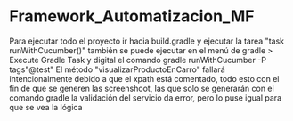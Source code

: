 # Framework_Automatizacion_MF
Para ejecutar todo el proyecto ir hacia build.gradle y ejecutar la tarea "task runWithCucumber()"
también se puede ejecutar en el menú de gradle > Execute Gradle Task y digital el comando gradle runWithCucumber -P tags"@test" 
El método "visualizarProductoEnCarro" fallará intencionalmente debido a que el xpath está comentado, todo esto con el fin de que se generen las screenshoot, las que solo se generarán con el comando gradle
la validación del servicio da error, pero lo puse igual para que se vea la lógica
